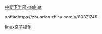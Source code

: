 [中断下半部-tasklet](http://edsionte.com/techblog/archives/1547)

softirqhttps://zhuanlan.zhihu.com/p/80371745

[linux原子操作](https://www.cnblogs.com/fanzhidongyzby/p/3654855.html)




